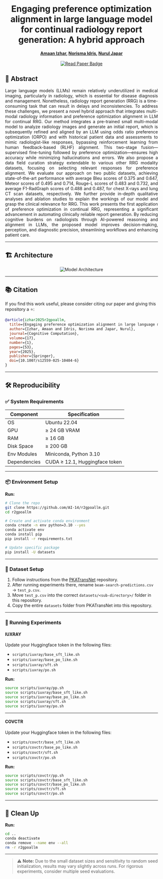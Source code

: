 <h1 align="center">Engaging preference optimization alignment in large language model for continual radiology report generation: A hybrid approach</h1>

<p align="center">
  <strong>
    <a href="https://scholar.google.com/citations?user=FeMCtswAAAAJ&hl=en">Amaan Izhar</a>, 
    <a href="https://scholar.google.com.my/citations?user=IgUMlGcAAAAJ&hl=en">Norisma Idris</a>, 
    <a href="https://scholar.google.com/citations?user=TyH59tkAAAAJ&hl=en">Nurul Japar</a>
  </strong>
  <br/><br/>
  <a href="https://link.springer.com/article/10.1007/s12559-025-10404-6">
    <img src="https://img.shields.io/badge/Read%20Paper-Springer-brightgreen?style=for-the-badge" alt="Read Paper Badge">
  </a>
</p>

## 📄 Abstract
<p align="justify">Large language models (LLMs) remain relatively underutilized in medical imaging, particularly in radiology, which is essential for disease diagnosis and management. Nonetheless, radiology report generation (RRG) is a time-consuming task that can result in delays and inconsistencies. To address these challenges, we present a novel hybrid approach that integrates multi-modal radiology information and preference optimization alignment in LLM for continual RRG. Our method integrates a pre-trained small multi-modal model to analyze radiology images and generate an initial report, which is subsequently refined and aligned by an LLM using odds ratio preference optimization (ORPO) and with historical patient data and assessments to mimic radiologist-like responses, bypassing reinforcement learning from human feedback-based (RLHF) alignment. This two-stage fusion—supervised fine-tuning followed by preference optimization—ensures high accuracy while minimizing hallucinations and errors. We also propose a data field curation strategy extendable to various other RRG modality datasets, focusing on selecting relevant responses for preference alignment. We evaluate our approach on two public datasets, achieving state-of-the-art performance with average Bleu scores of 0.375 and 0.647, Meteor scores of 0.495 and 0.714, Rouge-L scores of 0.483 and 0.732, and average F1-RadGraph scores of 0.488 and 0.487, for chest X-rays and lung CT scan datasets, respectively. We further provide in-depth qualitative analyses and ablation studies to explain the workings of our model and grasp the clinical relevance for RRG. This work presents the first application of preference optimization in continual RRG, representing a significant advancement in automating clinically reliable report generation. By reducing cognitive burdens on radiologists through AI-powered reasoning and alignment in LLMs, the proposed model improves decision-making, perception, and diagnostic precision, streamlining workflows and enhancing patient care.</p>

---

## 🏗️ Architecture

<p align="center">
  <img src="assets/architecture.png" alt="Model Architecture"/>
</p>

---

## 📚 Citation

If you find this work useful, please consider citing our paper and giving this repository a ⭐:

```bibtex
@article{izhar2025r2gpoallm,
  title={Engaging preference optimization alignment in large language model for continual radiology report generation: A hybrid approach},
  author={Izhar, Amaan and Idris, Norisma and Japar, Nurul},
  journal={Cognitive Computation},
  volume={17},
  number={1},
  pages={53},
  year={2025},
  publisher={Springer},
  doi={10.1007/s12559-025-10404-6}
}
```

---

## 🛠️ Reproducibility

### ✅ System Requirements

| Component        | Specification                      |
|------------------|------------------------------------|
| OS               | Ubuntu 22.04                       |
| GPU              | ≥ 24 GB VRAM                       |
| RAM              | ≥ 16 GB                            |
| Disk Space       | ≥ 200 GB                           |
| Env Modules      | Miniconda, Python 3.10             |
| Dependencies     | CUDA ≥ 12.1, Huggingface token     |

---

### 📦 Environment Setup
**Run:**
```bash
# Clone the repo
git clone https://github.com/AI-14/r2gpoallm.git
cd r2gpoallm

# Create and activate conda environment
conda create -n env python=3.10 --yes
conda activate env
conda install pip
pip install -r requirements.txt

# Update specific package
pip install -U datasets
```

---

### 📁 Dataset Setup

1. Follow instructions from the [PKATransNet](https://github.com/AI-14/pkatransnet) repository.
2. After running experiments there, rename `beam-search-predictions.csv` → `test_p.csv`.
3. Move `test_p.csv` into the correct `datasets/<sub-directory>/` folder in this repository.
4. Copy the entire `datasets` folder from PKATransNet into this repository.

---

### 🔬 Running Experiments

#### IUXRAY

Update your Huggingface token in the following files:
- `scripts/iuxray/base_sft_like.sh`
- `scripts/iuxray/base_po_like.sh`
- `scripts/iuxray/sft.sh`
- `scripts/iuxray/po.sh`

**Run:**
```bash
source scripts/iuxray/pp.sh                  
source scripts/iuxray/base_sft_like.sh       
source scripts/iuxray/base_po_like.sh        
source scripts/iuxray/sft.sh                 
source scripts/iuxray/po.sh                  
```

---

#### COVCTR

Update your Huggingface token in the following files:
- `scripts/covctr/base_sft_like.sh`
- `scripts/covctr/base_po_like.sh`
- `scripts/covctr/sft.sh`
- `scripts/covctr/po.sh`

**Run:**
```bash
source scripts/covctr/pp.sh                  
source scripts/covctr/base_sft_like.sh       
source scripts/covctr/base_po_like.sh        
source scripts/covctr/sft.sh                 
source scripts/covctr/po.sh
```

---

## 🧹 Clean Up

**Run:**
```bash
cd ..
conda deactivate
conda remove --name env --all
rm -r r2gpoallm
```

---

> ⚠️ **Note:** Due to the small dataset sizes and sensitivity to random seed initialization, results may vary slightly across runs. For rigorous experiments, consider multiple seed evaluations.
